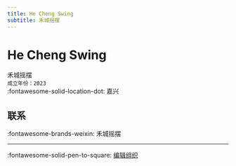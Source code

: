 ```yaml
---
title: He Cheng Swing
subtitle: 禾城摇摆
---
```


# He Cheng Swing

禾城摇摆  
`成立年份：2023`  
:fontawesome-solid-location-dot: 嘉兴  


## 联系

:fontawesome-brands-weixin: 禾城摇摆  

---

:fontawesome-solid-pen-to-square: [编辑组织](https://github.com/swingdance/orgs/issues/new?assignees=&labels=update+org&projects=&template=03-update_entity.yml&title=Update%20Org%3A%20zh_CN%20%E2%80%A2%20He%20Cheng%20Swing&region=zh_CN&id=he-cheng-swing&name=He%20Cheng%20Swing)
